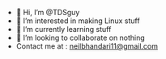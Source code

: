 - 👋 Hi, I’m @TDSguy
- 👀 I’m interested in making Linux stuff
- 🌱 I’m currently learning stuff
- 💞️ I’m looking to collaborate on nothing
- Contact me at : neilbhandari11@gmail.com

<!---
TDSguy/TDSguy is a ✨ special ✨ repository because its `README.md` (this file) appears on your GitHub profile.
You can click the Preview link to take a look at your changes.
--->
